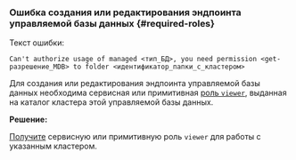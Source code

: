 ### Ошибка создания или редактирования эндпоинта управляемой базы данных {#required-roles}

Текст ошибки:

```text
Can't authorize usage of managed <тип_БД>, you need permission <get-разрешение_MDB> to folder <идентификатор_папки_с_кластером>
```

Для создания или редактирования эндпоинта управляемой базы данных необходима сервисная или примитивная [роль `viewer`](../../../iam/roles-reference.md#viewer), выданная на каталог кластера этой управляемой базы данных.


**Решение:**

[Получите](../../../iam/operations/roles/grant.md) сервисную или примитивную роль `viewer` для работы с указанным кластером.